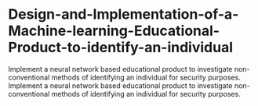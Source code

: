 # Design-and-Implementation-of-a-Machine-learning-Educational-Product-to-identify-an-individual
 Implement a neural network based educational product to investigate non-conventional methods of identifying an individual for security purposes. Implement a neural network based educational product to investigate non-conventional methods of identifying an individual for security purposes.
